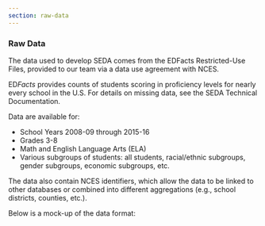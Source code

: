 ```yaml
---
section: raw-data
---
```

### Raw Data

The data used to develop SEDA comes from the EDFacts Restricted-Use Files, provided to our team via a data use agreement with NCES.

ED<i>Facts</i> provides counts of students scoring in proficiency levels for nearly every school in the U.S. For details on missing data, see the SEDA Technical Documentation.

Data are available for:

- School Years 2008-09 through 2015-16
- Grades 3-8
- Math and English Language Arts (ELA)
- Various subgroups of students: all students, racial/ethnic subgroups, gender subgroups, economic subgroups, etc.

The data also contain NCES identifiers, which allow the data to be linked to other databases or combined into different aggregations (e.g., school districts, counties, etc.).

Below is a mock-up of the data format:
